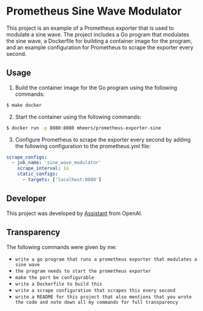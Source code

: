 # Prometheus Sine Wave Modulator

This project is an example of a Prometheus exporter that is used to modulate a sine wave. The project includes a Go program that modulates the sine wave, a Dockerfile for building a container image for the program, and an example configuration for Prometheus to scrape the exporter every second.

## Usage

1. Build the container image for the Go program using the following commands:
```bash
$ make docker
```

2. Start the container using the following commands:

```bash
$ docker run -p 8080:8080 mheers/prometheus-exporter-sine
```

3. Configure Prometheus to scrape the exporter every second by adding the following configuration to the prometheus.yml file:

```yaml
scrape_configs:
  - job_name: 'sine_wave_modulator'
    scrape_interval: 1s
    static_configs:
      - targets: ['localhost:8080']
```

## Developer
This project was developed by [Assistant](https://openai.com/blog/better-language-models/) from OpenAI.


## Transparency
The following commands were given by me:

- `write a go program that runs a prometheus exporter that modulates a sine wave`
- `the program needs to start the prometheus exporter`
- `make the port be configurable`
- `write a Dockerfile to build this`
- `write a scrape configuration that scrapes this every second`
- `write a README for this project that also mentions that you wrote the code and note down all my commands for full transparency`
